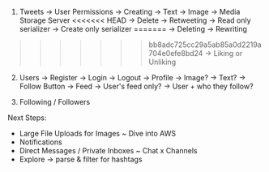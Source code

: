 1. Tweets
    -> User Permissions
        -> Creating
            -> Text
            -> Image -> Media Storage Server
<<<<<<< HEAD
        -> Delete
        -> Retweeting
            -> Read only serializer
            -> Create only serializer
=======
        -> Deleting
        -> Rewriting
>>>>>>> bb8adc725cc29a5ab85a0d2219a704e0efe8bd24
        -> Liking or Unliking

2. Users
    -> Register
    -> Login
    -> Logout
    -> Profile
        -> Image?
        -> Text?
        -> Follow Button
    -> Feed
        -> User's feed only?
        -> User + who they follow?

3. Following / Followers


Next Steps:
- Large File Uploads for Images ~ Dive into AWS
- Notifications
- Direct Messages / Private Inboxes ~ Chat x Channels
- Explore -> parse & filter for hashtags
